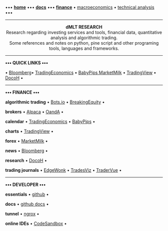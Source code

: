 [//]: # "START - Navigation between Markdown pages inside of GitHub."

••• **[home](/README.md)** ••• **[docs](/docs/index.md)** ••• **[finance](/finance/index.md)** • [macroeconomics](/finance/index.md#macroeconomics) • [technical analysis](/finance/index.md#technical-analysis) •••

[//]: # "END - Navigation between Markdown pages inside of GitHub."

---

<p align="center">
  <b>dMLT RESEARCH</b></br>
  Research regarding investing services and tools, financial data, quantitative analysis and algorithmic trading.</br>
  Some references and notes on python, pine script and other programing tools, languages and frameworks.
</p>

---

**••• QUICK LINKS •••**

• [Bloomberg](https://www.bloomberg.com/)• [TradingEconomics](https://tradingeconomics.com/calendar) • [BabyPips MarketMilk](https://marketmilk.babypips.com) • [TradingView](https://www.tradingview.com/) • [DocoH](https://docoh.com/) •

---

**••• FINANCE •••**

**algorithmic trading** • [Bots.io](https://www.bots.io) • [BreakingEquity](https://www.breakingequity.com) •

**brokers** • [Alpaca](https://alpaca.markets/) • [OandA](https://www.oanda.com/) •

**calendar** • [TradingEconomics](https://tradingeconomics.com/calendar) • [BabyPips](https://www.babypips.com/economic-calendar) •

**charts** • [TradingView](https://www.tradingview.com/) •

**forex** • [MarketMilk](https://marketmilk.babypips.com) •

**news** • [Bloomberg](https://www.bloomberg.com/) •

**research** • [DocoH](https://docoh.com/) •

**trading journals** • [EdgeWonk](https://edgewonk.com) • [TradesViz](https://www.tradesviz.com) • [TraderVue](https://www.tradervue.com) •

---

**••• DEVELOPER •••**

**essentials** • [github](https://github.com/) •

**docs** • [github docs](https://docs.github.com/) •

**tunnel** • [ngrox](https://ngrok.com) •

**online IDEs** • [CodeSandbox](https://codesandbox.io) •
